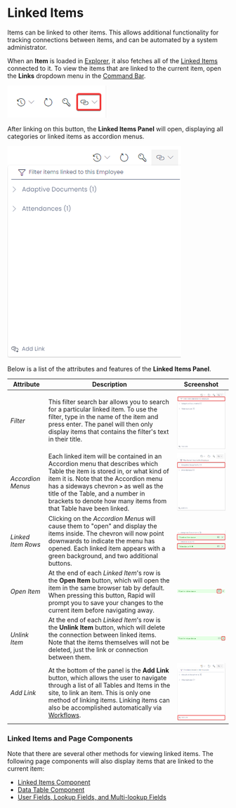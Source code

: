 # Linked Items

Items can be linked to other items. This allows additional functionality for tracking connections between items, and can be automated by a system administrator.

When an **Item** is loaded in [Explorer](</docs/Rapid/3-User Manual/2-Explorer/0-navigating-explorer/0-navigating-explorer.md>), it also fetches all of the [Linked Items](</docs/Rapid/3-User Manual/2-Explorer/3-Pages/2-Page Components/Linked Items/Linked Items.md>) connected to it. To view the items that are linked to the current item, open the **Links** dropdown menu in the [Command Bar](</docs/Rapid/3-User Manual/glossary/glossary.md#command-bar>).

![A screenshot that shows Linked Items button location in the Command Bar when viewing an Item Page. The button has an icon of two chain links. The screenshot has been annotated with a red box to highlight the button's location.](<Items Linked Items.png>)

After linking on this button, the **Linked Items Panel** will open, displaying all categories or linked items as accordion menus.

![A screenshot that shows how the Linked Items Panel appears to the user. The screenshot will be explained in further detail in the next table.](<Linked Items Raw.png>)

Below is a list of the attributes and features of the **Linked Items Panel**.

| Attribute | Description | Screenshot |
|---|---|---|
| *Filter* | This filter search bar allows you to search for a particular linked item. To use the filter, type in the name of the item and press enter. The panel will then only display items that contains the filter's text in their title. | ![A screenshot demonstrating the location of the Filter on the Linked Items Panel. The screenshot is annotated in red to show the location of the Filter.](<Linked Items Filter.png>)|
| *Accordion Menus* | Each linked item will be contained in an Accordion menu that describes which Table the item is stored in, or what kind of item it is. Note that the Accordion menu has a sideways chevron **`>`** as well as the title of the Table, and a number in brackets to denote how many items from that Table have been linked. | ![A screenshot demonstrating the location of the Accordion Menus on the Linked Items Panel. The screenshot is annotated in red to show the location of the Accordion Menus.](<Linked Items Accordian.png>)|
| *Linked Item Rows* | Clicking on the *Accordion Menus* will cause them to "open" and display the items inside. The chevron will now point downwards to indicate the menu has opened. Each linked item appears with a green background, and two additional buttons. | ![A screenshot that demonstrates how Linked Items appear underneath Accordion Menus. The screenshot is annotated with red boxes to highlight the location of these items. In the example of this screenshot, the item's read "Confirm Attendance" and "Attendance ID: 16".](<Linked Items List.png>) |
| *Open Item* | At the end of each *Linked Item*'s row is the **Open Item** button, which will open the item in the same browser tab by default. When pressing this button, Rapid will prompt you to save your changes to the current item before navigating away. | ![A screenshot demonstrating the location of the "Open Item" button on the Linked Items Panel. The screenshot is annotated in red to show the location of the "Open Item" button.](<Linked Items Goto.png>) |
| *Unlink Item* | At the end of each *Linked Item*'s row is the **Unlink Item** button, which will delete the connection between linked items. Note that the items themselves will not be deleted, just the link or connection between them. | ![A screenshot demonstrating the location of the "Unlink Item" button on the Linked Items Panel. The screenshot is annotated in red to show the location of the "Unlink Item" button.](<Linked Items Delete.png>) |
| *Add Link* | At the bottom of the panel is the **Add Link** button, which allows the user to navigate through a list of all Tables and Items in the site, to link an item. This is only one method of linking items. Linking items can also be accomplished automatically via [Workflows](</docs/Rapid/3-User Manual/4-Workflow/4-Workflow.md>). | ![A screenshot demonstrating the location of the "Unlink Item" button on the Linked Items Panel. The screenshot is annotated in red to show the location of the "Unlink Item" button.](<Linked Items Add New Items.png>) |

### Linked Items and Page Components
Note that there are several other methods for viewing linked items. The following page components will also display items that are linked to the current item:

- [Linked Items Component](</docs/Rapid/3-User Manual/2-Explorer/3-Pages/2-Page Components/Linked Items/Linked Items.md>)
- [Data Table Component](</docs/Rapid/3-User Manual/2-Explorer/3-Pages/2-Page Components/Data Table/Data Table.md>)
- [User Fields, Lookup Fields, and Multi-lookup Fields](</docs/Rapid/3-User Manual/2-Explorer/3-Pages/2-Page Components/Form/Form.md#user-fields-and-lookup-fields>)